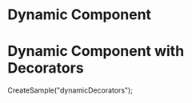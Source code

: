 <script type="text/javascript" src="../scripts/docHelpers.js"></script>
<h1>Dynamic Component</h1>

<div class="example" id="dynamic">
</div>
<script type="text/javascript">
    CreateSample("dynamic");
</script>

<h1>Dynamic Component with Decorators</h1>

<div class="example" id="dynamicDecorators">
</div>
<sript type="text/javascript">
    CreateSample("dynamicDecorators");
</script>